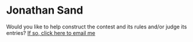 # Jonathan Sand

Would you like to help construct the contest and its rules and/or judge its entries? [If so, click here to email me](mailto:sand@gizmolab.com) 
